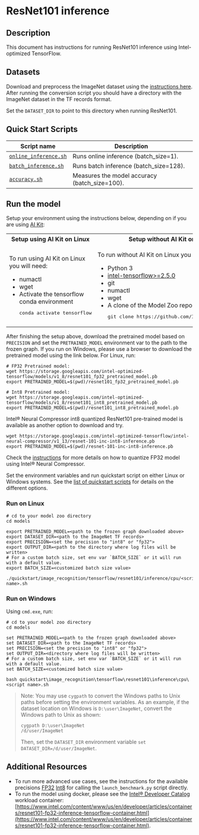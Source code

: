 <!--- 0. Title -->
# ResNet101 inference

<!-- 10. Description -->
## Description

This document has instructions for running ResNet101 inference using
Intel-optimized TensorFlow.

<!--- 30. Datasets -->
## Datasets

Download and preprocess the ImageNet dataset using the [instructions here](/datasets/imagenet/README.md).
After running the conversion script you should have a directory with the
ImageNet dataset in the TF records format.

Set the `DATASET_DIR` to point to this directory when running ResNet101.

<!--- 40. Quick Start Scripts -->
## Quick Start Scripts

| Script name | Description |
|-------------|-------------|
| [`online_inference.sh`](/quickstart/image_recognition/tensorflow/resnet101/inference/cpu/online_inference.sh) | Runs online inference (batch_size=1). |
| [`batch_inference.sh`](/quickstart/image_recognition/tensorflow/resnet101/inference/cpu/batch_inference.sh) | Runs batch inference (batch_size=128). |
| [`accuracy.sh`](/quickstart/image_recognition/tensorflow/resnet101/inference/cpu/accuracy.sh) | Measures the model accuracy (batch_size=100). |

<!--- 50. AI Kit -->
## Run the model

Setup your environment using the instructions below, depending on if you are
using [AI Kit](/docs/general/tensorflow/AIKit.md):

<table>
  <tr>
    <th>Setup using AI Kit on Linux</th>
    <th>Setup without AI Kit on Linux</th>
    <th>Setup without AI Kit on Windows</th>
  </tr>
  <tr>
    <td>
      <p>To run using AI Kit on Linux you will need:</p>
      <ul>
        <li>numactl
        <li>wget
        <li>Activate the tensorflow conda environment
        <pre>conda activate tensorflow</pre>
      </ul>
    </td>
    <td>
      <p>To run without AI Kit on Linux you will need:</p>
      <ul>
        <li>Python 3
        <li><a href="https://pypi.org/project/intel-tensorflow/">intel-tensorflow>=2.5.0</a>
        <li>git
        <li>numactl
        <li>wget
        <li>A clone of the Model Zoo repo<br />
        <pre>git clone https://github.com/IntelAI/models.git</pre>
      </ul>
    </td>
    <td>
      <p>To run without AI Kit on Windows you will need:</p>
      <ul>
        <li><a href="/docs/general/Windows.md">Intel Model Zoo on Windows Systems prerequisites</a>
        <li>A clone of the Model Zoo repo<br />
        <pre>git clone https://github.com/IntelAI/models.git</pre>
      </ul>
    </td>
  </tr>
</table>

After finishing the setup above, download the pretrained model based on `PRECISION` and set the
`PRETRAINED_MODEL` environment var to the path to the frozen graph.
If you run on Windows, please use a browser to download the pretrained model using the link below.
For Linux, run:
```
# FP32 Pretrained model:
wget https://storage.googleapis.com/intel-optimized-tensorflow/models/v1_8/resnet101_fp32_pretrained_model.pb
export PRETRAINED_MODEL=$(pwd)/resnet101_fp32_pretrained_model.pb
```
```
# Int8 Pretrained model:
wget https://storage.googleapis.com/intel-optimized-tensorflow/models/v1_8/resnet101_int8_pretrained_model.pb
export PRETRAINED_MODEL=$(pwd)/resnet101_int8_pretrained_model.pb
```
Intel® Neural Compressor int8 quantized ResNet101 pre-trained model is available as another option to download and try.
```
wget https://storage.googleapis.com/intel-optimized-tensorflow/intel-neural-compressor/v1_13/resnet-101-inc-int8-inference.pb
export PRETRAINED_MODEL=$(pwd)/resnet-101-inc-int8-inference.pb
```
Check the [instructions](/quickstart/image_recognition/tensorflow/generate_int8/README.md) for more details on how to quantize FP32 model using Intel® Neural Compressor.

Set the environment variables and run quickstart script on either Linux or Windows systems. See the [list of quickstart scripts](#quick-start-scripts) for details on the different options.

### Run on Linux
```
# cd to your model zoo directory
cd models

export PRETRAINED_MODEL=<path to the frozen graph downloaded above>
export DATASET_DIR=<path to the ImageNet TF records>
export PRECISION=<set the precision to "int8" or "fp32">
export OUTPUT_DIR=<path to the directory where log files will be written>
# For a custom batch size, set env var `BATCH_SIZE` or it will run with a default value.
export BATCH_SIZE=<customized batch size value>

./quickstart/image_recognition/tensorflow/resnet101/inference/cpu/<script name>.sh
```

### Run on Windows
Using `cmd.exe`, run:
```
# cd to your model zoo directory
cd models

set PRETRAINED_MODEL=<path to the frozen graph downloaded above>
set DATASET_DIR=<path to the ImageNet TF records>
set PRECISION=<set the precision to "int8" or "fp32">
set OUTPUT_DIR=<directory where log files will be written>
# For a custom batch size, set env var `BATCH_SIZE` or it will run with a default value.
set BATCH_SIZE=<customized batch size value>

bash quickstart\image_recognition\tensorflow\resnet101\inference\cpu\<script name>.sh
```
> Note: You may use `cygpath` to convert the Windows paths to Unix paths before setting the environment variables. 
As an example, if the dataset location on Windows is `D:\user\ImageNet`, convert the Windows path to Unix as shown:
> ```
> cygpath D:\user\ImageNet
> /d/user/ImageNet
>```
>Then, set the `DATASET_DIR` environment variable `set DATASET_DIR=/d/user/ImageNet`.

<!--- 90. Resource Links-->
## Additional Resources

* To run more advanced use cases, see the instructions for the available precisions [FP32](fp32/Advanced.md) [Int8](int8/Advanced.md) [<bfloat16 precision>](<bfloat16 advanced readme link>) for calling the `launch_benchmark.py` script directly.
* To run the model using docker, please see the [Intel® Developer Catalog](https://www.intel.com/content/www/us/en/developer/tools/software-catalog/containers.html)
  workload container:<br />
  [https://www.intel.com/content/www/us/en/developer/articles/containers/resnet101-fp32-inference-tensorflow-container.html](https://www.intel.com/content/www/us/en/developer/articles/containers/resnet101-fp32-inference-tensorflow-container.html).

